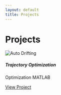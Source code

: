 ```yaml
---
layout: default
title: Projects
---
```


# Projects

<div class="row">
  <div class="col-md-4">
    <div class="card shadow-sm mb-4">
      <img src="/assets/images/autodrifting.jpg" class="card-img-top" alt="Auto Drifting">
      <div class="card-body">
        <h5 class="card-title">Trajectory Optimization</h5>
        <p><span class="badge bg-info">Optimization</span> <span class="badge bg-dark">MATLAB</span></p>
        <a href="/projects/AutoDrifting/" class="btn btn-sm btn-outline-primary">View Project</a>
      </div>
    </div>
  </div>
</div>
